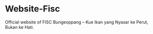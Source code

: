 # Website-Fisc
Official website of FISC Bungeoppang – Kue Ikan yang Nyasar ke Perut, Bukan ke Hati.
